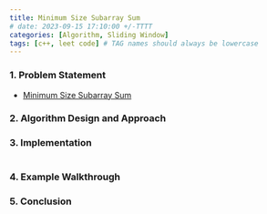 ```yaml
---
title: Minimum Size Subarray Sum
# date: 2023-09-15 17:10:00 +/-TTTT
categories: [Algorithm, Sliding Window]
tags: [c++, leet code] # TAG names should always be lowercase
---
```


### 1. Problem Statement

- [Minimum Size Subarray Sum](https://leetcode.com/problems/minimum-size-subarray-sum/description/?envType=study-plan-v2&envId=top-interview-150)

### 2. Algorithm Design and Approach


### 3. Implementation

```cpp

```

### 4. Example Walkthrough


### 5. Conclusion

